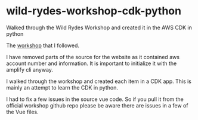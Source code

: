# wild-rydes-workshop-cdk-python
Walked through the Wild Rydes Workshop and created it in the AWS CDK in python

The [workshop](https://webapp.serverlessworkshops.io/) that I followed.

I have removed parts of the source for the website as it contained aws account number and information.
It is important to initialize it with the amplify cli anyway.

I walked through the workshop and created each item in a CDK app. This is mainly an attempt to learn the CDK in python.

I had to fix a few issues in the source vue code. So if you pull it from the official workshop github repo please be aware there are issues in a few of the Vue files.

